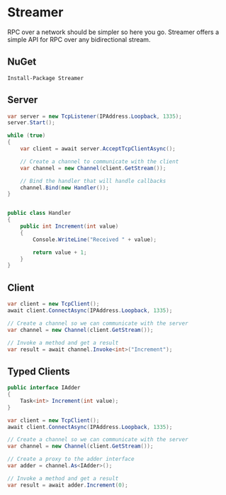 # Streamer

RPC over a network should be simpler so here you go. Streamer offers a simple API for RPC over any bidirectional stream.

## NuGet

```
Install-Package Streamer
```

## Server

```C#
var server = new TcpListener(IPAddress.Loopback, 1335);
server.Start();

while (true)
{
    var client = await server.AcceptTcpClientAsync();

    // Create a channel to communicate with the client
    var channel = new Channel(client.GetStream());

    // Bind the handler that will handle callbacks
    channel.Bind(new Handler());
}


public class Handler
{
    public int Increment(int value)
    {
        Console.WriteLine("Received " + value);

        return value + 1;
    }
}

```

## Client

```C#
var client = new TcpClient();
await client.ConnectAsync(IPAddress.Loopback, 1335);

// Create a channel so we can communicate with the server
var channel = new Channel(client.GetStream());

// Invoke a method and get a result
var result = await channel.Invoke<int>("Increment");
```

## Typed Clients

```C#
public interface IAdder
{
    Task<int> Increment(int value);
}

var client = new TcpClient();
await client.ConnectAsync(IPAddress.Loopback, 1335);

// Create a channel so we can communicate with the server
var channel = new Channel(client.GetStream());

// Create a proxy to the adder interface
var adder = channel.As<IAdder>();

// Invoke a method and get a result
var result = await adder.Increment(0);
```
